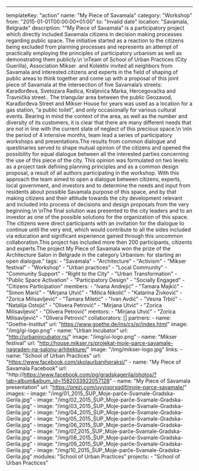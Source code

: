---
  templateKey: "action"
  name: "My Piece of Savamala"
  category: "Workshop"
  from: "2015-01-01T00:00:00+01:00"
  to: "Invalid date"
  location: "Savamala, Belgrade"
  description: "“My Piece of Savamala” is a participatory project which directly included Savamala citizens in decision making processes regarding public space. The initiative started as a reaction to the citizens being excluded from planning processes and represents an attempt of practically employing the principles of participatory urbanism as well as demonstrating them publicly.\n \nTeam of School of Urban Practices (City Guerilla), Association Mikser  and Kolektiv invited all neighbors from Savamala and interested citizens and experts in the field of shaping of public areas to think together and come up with a proposal of this joint piece of Savamala at the intersection of five Savamala’s streets: Karađorđeva, Svetozara Radica, Kraljevića Marka, Hercegovačka and Travnička street.. The triangular area between the public Geozavod, Karađorđeva Street and Mikser House for years was used as a location for a gas station, “a public toilet”, and only occasionally for various cultural events. Bearing in mind the context of the area, as well as the number and diversity of its customers, it is clear that there are many different needs that are not in line with the current state of neglect of this precious space.\n \nIn the period of 4 intensive months, team lead a series of participatory workshops and presentations.The results from common dialogue and questinaries served to shape mutual opinion of the citizens and opened the possibility for equal dialogue between all the interested parties concerning the use of this piece of the city. This opinion was formulated on two levels: as a project task defining planning principles and as a common design proposal, a result of all authors participating in the workshop. With this approach the team aimed to open a dialogue between citizens, experts, local government, and investors and to determine the needs and input from residents about possible Savamala purpose of this space, and by that making citizens and their attitude towards the city development relevant and included into process of decisions and design proposals from the very beginning.\n \nThe final solution was presented to the city leaders and to an investor as one of the possible solutions for the organization of this space. The citizens were direct participants with an invitation for the dialogue to continue until the very end, which would contribute to all the sides included via education and significant experience gained through this uncommon collaboration.This project has included more then 200 participants, citizents and experts.The project My Piece of Savamala won the prize of the Architecture Salon in Belgrade in the category Urbanism: for starting an open dialogue."
  tags: 
    - "Savamala"
    - "Architecture"
    - "Activism"
    - "Mikser festival"
    - "Workshop"
    - "Urban practices"
    - "Local Community"
    - "Community Support"
    - "Right to the City"
    - "Urban Transformation"
    - "Public Space Activation"
    - "Participatory Design"
    - "Socially Engaged"
    - "Citizens Participation"
  members: 
    - "Ivana Andrejić"
    - "Tamara Majkić"
    - "Simon Marić"
    - "Mirjana Utvić"
    - "Milica Nikolić"
    - "Katarina Živković"
    - "Zorica Milisavljević"
    - "Tamara Miletić"
    - "Ivan Avdić"
    - "Vesna Trbić"
    - "Natalija Ostojić"
    - "Olivera Petrović"
    - "Mirjana Utvić"
    - "Zorica Milisavljević"
    - "Olivera Petrović"
  mentors: 
    - "Mirjana Utvić"
    - "Zorica Milisavljević"
    - "Olivera Petrović"
  collaborators: []
  partners: 
    - 
      name: "Goethe-Institut"
      url: "https://www.goethe.de/ins/cs/sr/index.html"
      image: "/img/gi-logo.png"
    - 
      name: "Urban Incubator"
      url: "http://urbanincubator.rs/"
      image: "/img/ui-logo.png"
    - 
      name: "​Mikser festival"
      url: "http://house.mikser.rs/projekat-moje-parce-savamale-nagraden-na-salonu-arhitekture/"
      image: "/img/mikser-logo.jpg"
  links: 
    - 
      name: "School of Urban Practices"
      url: "https://www.facebook.com/skolaurbanihpraksi/"
    - 
      name: "My Piece of Savamala Facebook"
      url: "http://https://www.facebook.com/pg/gradskagerila/photos/?tab=album&album_id=1582033922057128"
    - 
      name: "My Piece of Savamala presentation"
      url: "https://prezi.com/uyyiqorxqdjf/moje-parce-savamale/"
  images: 
    - 
      image: "/img/01_2015_ŠUP_Moje-parče-Svamale-Gradska-Gerila.jpg"
    - 
      image: "/img/02_2015_ŠUP_Moje-parče-Svamale-Gradska-Gerila.jpg"
    - 
      image: "/img/03_2015_ŠUP_Moje-parče-Svamale-Gradska-Gerila.jpg"
    - 
      image: "/img/04_2015_ŠUP_Moje-parče-Svamale-Gradska-Gerila.jpg"
    - 
      image: "/img/05_2015_ŠUP_Moje-parče-Svamale-Gradska-Gerila.jpg"
    - 
      image: "/img/06_2015_ŠUP_Moje-parče-Svamale-Gradska-Gerila.jpg"
    - 
      image: "/img/07_2015_ŠUP_Moje-parče-Svamale-Gradska-Gerila.jpg"
    - 
      image: "/img/08_2015_ŠUP_Moje-parče-Svamale-Gradska-Gerila.jpg"
    - 
      image: "/img/09_2015_ŠUP_Moje-parče-Svamale-Gradska-Gerila.jpg"
    - 
      image: "/img/10_2015_ŠUP_Moje-parče-Svamale-Gradska-Gerila.jpg"
  modules: "School of Urban Practices"
  projects: 
    - "School of Urban Practices"
